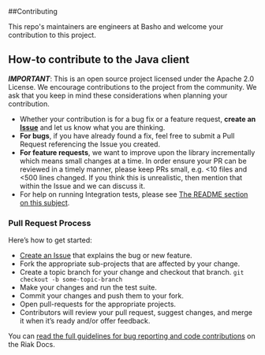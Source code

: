 ##Contributing

This repo's maintainers are engineers at Basho and welcome your contribution to this project.

## How-to contribute to the Java client

**_IMPORTANT_**: This is an open source project licensed under the Apache 2.0 License. We encourage contributions to the project from the community. We ask that you keep in mind these considerations when planning your contribution.

* Whether your contribution is for a bug fix or a feature request, **create an [Issue](https://github.com/basho/riak-java-client/issues)** and let us know what you are thinking.
* **For bugs**, if you have already found a fix, feel free to submit a Pull Request referencing the Issue you created.
* **For feature requests**, we want to improve upon the library incrementally which means small changes at a time. In order ensure your PR can be reviewed in a timely manner, please keep PRs small, e.g. <10 files and <500 lines changed. If you think this is unrealistic, then mention that within the Issue and we can discuss it.
* For help on running Integration tests, please see [The README section on this subject](https://github.com/basho/riak-java-client#contributing).

### Pull Request Process

Here’s how to get started:

* [Create an Issue](https://github.com/basho/riak-java-client/issues/new) that explains the bug or new feature.
* Fork the appropriate sub-projects that are affected by your change.
* Create a topic branch for your change and checkout that branch.
     `git checkout -b some-topic-branch`
* Make your changes and run the test suite.
* Commit your changes and push them to your fork.
* Open pull-requests for the appropriate projects.
* Contributors will review your pull request, suggest changes, and merge it when it’s ready and/or offer feedback.

You can [read the full guidelines for bug reporting and code contributions](http://docs.basho.com/riak/latest/community/bugs/) on the Riak Docs.
